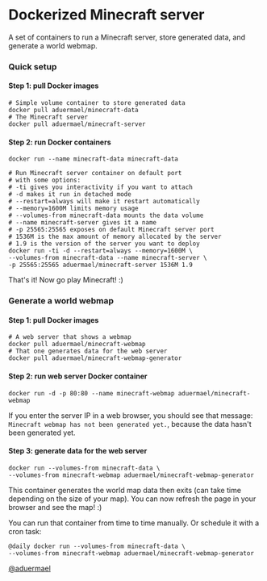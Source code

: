 Dockerized Minecraft server
================

A set of containers to run a Minecraft server, store generated data, and generate a world webmap.

### Quick setup

#### Step 1: pull Docker images

```shell
# Simple volume container to store generated data
docker pull aduermael/minecraft-data
# The Minecraft server
docker pull aduermael/minecraft-server
```

#### Step 2: run Docker containers

```shell
docker run --name minecraft-data minecraft-data

# Run Minecraft server container on default port
# with some options:
# -ti gives you interactivity if you want to attach
# -d makes it run in detached mode
# --restart=always will make it restart automatically
# --memory=1600M limits memory usage
# --volumes-from minecraft-data mounts the data volume
# --name minecraft-server gives it a name
# -p 25565:25565 exposes on default Minecraft server port
# 1536M is the max amount of memory allocated by the server
# 1.9 is the version of the server you want to deploy
docker run -ti -d --restart=always --memory=1600M \
--volumes-from minecraft-data --name minecraft-server \
-p 25565:25565 aduermael/minecraft-server 1536M 1.9
```

That's it! Now go play Minecraft! :)

### Generate a world webmap

#### Step 1: pull Docker images

```shell
# A web server that shows a webmap
docker pull aduermael/minecraft-webmap
# That one generates data for the web server
docker pull aduermael/minecraft-webmap-generator
```

#### Step 2: run web server Docker container

```shell
docker run -d -p 80:80 --name minecraft-webmap aduermael/minecraft-webmap
```

If you enter the server IP in a web browser, you should see that message: `Minecraft webmap has not been generated yet.`, because the data hasn't been generated yet. 

#### Step 3: generate data for the web server

```shell
docker run --volumes-from minecraft-data \
--volumes-from minecraft-webmap aduermael/minecraft-webmap-generator
```

This container generates the world map data then exits (can take time depending on the size of your map). You can now refresh the page in your browser and see the map! :)

You can run that container from time to time manually. Or schedule it with a cron task:

```shell
@daily docker run --volumes-from minecraft-data \
--volumes-from minecraft-webmap aduermael/minecraft-webmap-generator
```

[@aduermael](https://twitter.com/aduermael)
